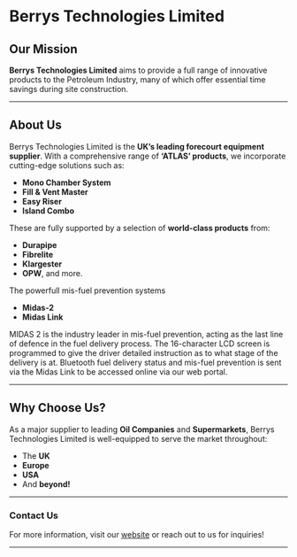 # Berrys Technologies Limited

## Our Mission
**Berrys Technologies Limited** aims to provide a full range of innovative products to the Petroleum Industry, many of which offer essential time savings during site construction.

---

## About Us
Berrys Technologies Limited is the **UK’s leading forecourt equipment supplier**. With a comprehensive range of **‘ATLAS’ products**, we incorporate cutting-edge solutions such as:
- **Mono Chamber System**
- **Fill & Vent Master**
- **Easy Riser**
- **Island Combo**

These are fully supported by a selection of **world-class products** from:
- **Durapipe**
- **Fibrelite**
- **Klargester**
- **OPW**, and more.

The powerfull mis-fuel prevention systems
- **Midas-2**
- **Midas Link**
  
MIDAS 2 is the industry leader in mis-fuel prevention, acting as the last line of defence in the fuel delivery process.
The 16-character LCD screen is programmed to give the driver detailed instruction as to what stage of the delivery is at.
Bluetooth fuel delivery status and mis-fuel prevention is sent via the Midas Link to be accessed online via our web portal.

---

## Why Choose Us?
As a major supplier to leading **Oil Companies** and **Supermarkets**, Berrys Technologies Limited is well-equipped to serve the market throughout:
- The **UK**
- **Europe**
- **USA**
- And **beyond!**

---

### Contact Us
For more information, visit our [website](https://www.berrys-technologies.com) or reach out to us for inquiries!

---

